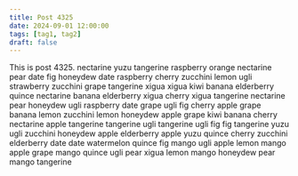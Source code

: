 ```yaml
---
title: Post 4325
date: 2024-09-01 12:00:00
tags: [tag1, tag2]
draft: false
---
```

This is post 4325.
nectarine
yuzu
tangerine
raspberry
orange
nectarine
pear
date
fig
honeydew
date
raspberry
cherry
zucchini
lemon
ugli
strawberry
zucchini
grape
tangerine
xigua
xigua
kiwi
banana
elderberry
quince
nectarine
banana
elderberry
xigua
cherry
xigua
tangerine
nectarine
pear
honeydew
ugli
raspberry
date
grape
ugli
fig
cherry
apple
grape
banana
lemon
zucchini
lemon
honeydew
apple
grape
kiwi
banana
cherry
nectarine
apple
tangerine
tangerine
ugli
tangerine
ugli
fig
fig
tangerine
yuzu
ugli
zucchini
honeydew
apple
elderberry
apple
yuzu
quince
cherry
zucchini
elderberry
date
date
watermelon
quince
fig
mango
ugli
apple
lemon
mango
apple
grape
mango
quince
ugli
pear
xigua
lemon
mango
honeydew
pear
mango
tangerine

